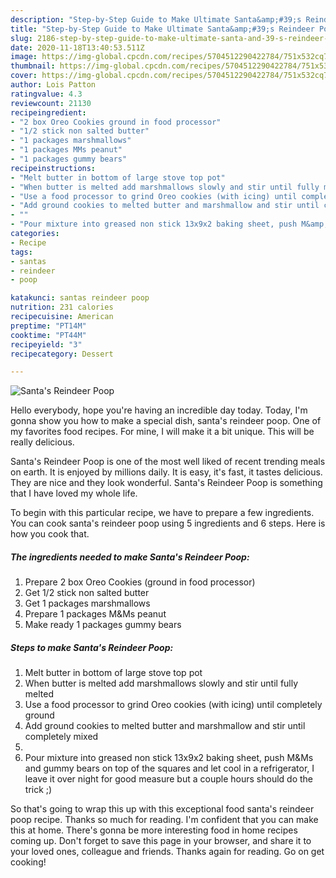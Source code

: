```yaml
---
description: "Step-by-Step Guide to Make Ultimate Santa&amp;#39;s Reindeer Poop"
title: "Step-by-Step Guide to Make Ultimate Santa&amp;#39;s Reindeer Poop"
slug: 2186-step-by-step-guide-to-make-ultimate-santa-and-39-s-reindeer-poop
date: 2020-11-18T13:40:53.511Z
image: https://img-global.cpcdn.com/recipes/5704512290422784/751x532cq70/santas-reindeer-poop-recipe-main-photo.jpg
thumbnail: https://img-global.cpcdn.com/recipes/5704512290422784/751x532cq70/santas-reindeer-poop-recipe-main-photo.jpg
cover: https://img-global.cpcdn.com/recipes/5704512290422784/751x532cq70/santas-reindeer-poop-recipe-main-photo.jpg
author: Lois Patton
ratingvalue: 4.3
reviewcount: 21130
recipeingredient:
- "2 box Oreo Cookies ground in food processor"
- "1/2 stick non salted butter"
- "1 packages marshmallows"
- "1 packages MMs peanut"
- "1 packages gummy bears"
recipeinstructions:
- "Melt butter in bottom of large stove top pot"
- "When butter is melted add marshmallows slowly and stir until fully melted"
- "Use a food processor to grind Oreo cookies (with icing) until completely ground"
- "Add ground cookies to melted butter and marshmallow and stir until completely mixed"
- ""
- "Pour mixture into greased non stick 13x9x2 baking sheet, push M&amp;Ms and gummy bears on top of the squares and let cool in a refrigerator, I leave it over night for good measure but a couple hours should do the trick ;)"
categories:
- Recipe
tags:
- santas
- reindeer
- poop

katakunci: santas reindeer poop 
nutrition: 231 calories
recipecuisine: American
preptime: "PT14M"
cooktime: "PT44M"
recipeyield: "3"
recipecategory: Dessert

---
```



![Santa&#39;s Reindeer Poop](https://img-global.cpcdn.com/recipes/5704512290422784/751x532cq70/santas-reindeer-poop-recipe-main-photo.jpg)

Hello everybody, hope you're having an incredible day today. Today, I'm gonna show you how to make a special dish, santa&#39;s reindeer poop. One of my favorites food recipes. For mine, I will make it a bit unique. This will be really delicious.



Santa&#39;s Reindeer Poop is one of the most well liked of recent trending meals on earth. It is enjoyed by millions daily. It is easy, it's fast, it tastes delicious. They are nice and they look wonderful. Santa&#39;s Reindeer Poop is something that I have loved my whole life.


To begin with this particular recipe, we have to prepare a few ingredients. You can cook santa&#39;s reindeer poop using 5 ingredients and 6 steps. Here is how you cook that.

<!--inarticleads1-->

##### The ingredients needed to make Santa&#39;s Reindeer Poop:

1. Prepare 2 box Oreo Cookies (ground in food processor)
1. Get 1/2 stick non salted butter
1. Get 1 packages marshmallows
1. Prepare 1 packages M&amp;Ms peanut
1. Make ready 1 packages gummy bears




<!--inarticleads2-->

##### Steps to make Santa&#39;s Reindeer Poop:

1. Melt butter in bottom of large stove top pot
1. When butter is melted add marshmallows slowly and stir until fully melted
1. Use a food processor to grind Oreo cookies (with icing) until completely ground
1. Add ground cookies to melted butter and marshmallow and stir until completely mixed
1. 
1. Pour mixture into greased non stick 13x9x2 baking sheet, push M&amp;Ms and gummy bears on top of the squares and let cool in a refrigerator, I leave it over night for good measure but a couple hours should do the trick ;)




So that's going to wrap this up with this exceptional food santa&#39;s reindeer poop recipe. Thanks so much for reading. I'm confident that you can make this at home. There's gonna be more interesting food in home recipes coming up. Don't forget to save this page in your browser, and share it to your loved ones, colleague and friends. Thanks again for reading. Go on get cooking!
